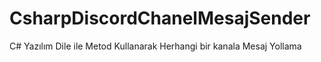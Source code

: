 # CsharpDiscordChanelMesajSender
C# Yazılım Dile ile Metod Kullanarak Herhangi bir kanala Mesaj Yollama
